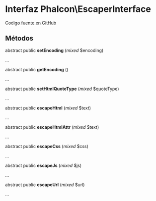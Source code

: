 # Interfaz **Phalcon\\EscaperInterface**

<a href="https://github.com/phalcon/cphalcon/blob/master/phalcon/escaperinterface.zep" class="btn btn-default btn-sm">Codigo fuente en GitHub</a>

## Métodos

abstract public **setEncoding** (*mixed* $encoding)

...

abstract public **getEncoding** ()

...

abstract public **setHtmlQuoteType** (*mixed* $quoteType)

...

abstract public **escapeHtml** (*mixed* $text)

...

abstract public **escapeHtmlAttr** (*mixed* $text)

...

abstract public **escapeCss** (*mixed* $css)

...

abstract public **escapeJs** (*mixed* $js)

...

abstract public **escapeUrl** (*mixed* $url)

...